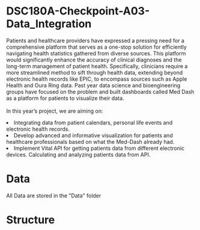 # DSC180A-Checkpoint-A03-Data_Integration

Patients and healthcare providers have expressed a pressing need for a comprehensive platform that serves as a one-stop solution for efficiently navigating health statistics gathered from diverse sources. This platform would significantly enhance the accuracy of clinical diagnoses and the long-term management of patient health. Specifically, clinicians require a more streamlined method to sift through health data, extending beyond electronic health records like EPIC, to encompass sources such as Apple Health and Oura Ring data. Past year data science and bioengineering groups have focused on the problem and built dashboards called Med Dash as a platform for patients to visualize their data. <br><br>
In this year’s project, we are aiming on:<br>
<li>Integrating data from patient calendars, personal life events and electronic health records. 
<li>Develop advanced and informative visualization for patients and healthcare professionals based on what the Med-Dash already had. 
<li>Implement Vital API for getting patients data from different electronic devices. 
Calculating and analyzing patients data from API. 

# Data
All Data are stored in the "Data" folder

# Structure



